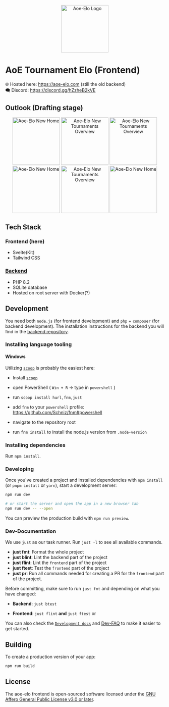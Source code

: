 <p align="center"><a href="https://aoe-elo.com/" target="_blank"><img src="https://media.githubusercontent.com/media/aoe-elo/aoe-elo-frontend/main/assets/logo-light-300.png" width="150" alt="Aoe-Elo Logo"></a></p>

# AoE Tournament Elo (Frontend)

🌐 Hosted here: <https://aoe-elo.com> (still the old backend)\
🗨 Discord: <https://discord.gg/hZzheB2kVE>

## Outlook (Drafting stage)

<p align="center"><a href="https://media.githubusercontent.com/media/aoe-elo/aoe-elo-frontend/main/docs/design/high_fidelity/Home.png" target="_blank"><img src="https://media.githubusercontent.com/media/aoe-elo/aoe-elo-frontend/main/docs/design/high_fidelity/Home.png" width="150" alt="Aoe-Elo New Home"></a> <a href="https://media.githubusercontent.com/media/aoe-elo/aoe-elo-frontend/main/docs/design/high_fidelity/Main1.png" target="_blank"><img src="https://media.githubusercontent.com/media/aoe-elo/aoe-elo-frontend/main/docs/design/high_fidelity/Main1.png" width="150" alt="Aoe-Elo New Tournaments Overview"></a> <a href="https://media.githubusercontent.com/media/aoe-elo/aoe-elo-frontend/main/docs/design/high_fidelity/tournaments-all1.png" target="_blank"><img src="https://media.githubusercontent.com/media/aoe-elo/aoe-elo-frontend/main/docs/design/high_fidelity/tournaments-all1.png" width="150" alt="Aoe-Elo New Tournaments Overview"></a>
<a href="https://media.githubusercontent.com/media/aoe-elo/aoe-elo-frontend/main/docs/design/high_fidelity/Main1_Light.png" target="_blank"><img src="https://media.githubusercontent.com/media/aoe-elo/aoe-elo-frontend/main/docs/design/high_fidelity/Main1_Light.png" width="150" alt="Aoe-Elo New Home"></a> <a href="https://media.githubusercontent.com/media/aoe-elo/aoe-elo-frontend/main/docs/design/high_fidelity/home-first_pass.png" target="_blank"><img src="https://media.githubusercontent.com/media/aoe-elo/aoe-elo-frontend/main/docs/design/high_fidelity/home-first_pass.png" width="150" alt="Aoe-Elo New Tournaments Overview"></a> <a href="https://media.githubusercontent.com/media/aoe-elo/aoe-elo-frontend/main/docs/design/high_fidelity/tournaments-all.png" target="_blank"><img src="https://media.githubusercontent.com/media/aoe-elo/aoe-elo-frontend/main/docs/design/high_fidelity/tournaments-all.png" width="150" alt="Aoe-Elo New Home"></a>
</p>

## Tech Stack

### Frontend (here)

- Svelte(Kit)
- Tailwind CSS

### [Backend](https://github.com/aoe-elo/aoe-elo-backend)

- PHP 8.2
- SQLite database
- Hosted on root server with Docker(?)

## Development

You need both `node.js` (for frontend development) and `php` + `composer` (for
backend development). The installation instructions for the backend you will find in the [backend repository](https://github.com/aoe-elo/aoe-elo-backend).

### Installing language tooling

#### Windows

Utilizing [`scoop`](https://scoop.sh/) is probably the easiest here:

- Install [`scoop`](https://scoop.sh/)

- open PowerShell ( `Win + R` -> type in `powershell` )

- run `scoop install hurl,fnm,just`

- add `fnm` to your `powershell` profile:
  <https://github.com/Schniz/fnm#powershell>

- navigate to the repository root

- run `fnm install` to install the node.js version from `.node-version`

### Installing dependencies

Run `npm install`.

### Developing

Once you've created a project and installed dependencies with `npm install` (or `pnpm install` or `yarn`), start a development server:

```bash
npm run dev

# or start the server and open the app in a new browser tab
npm run dev -- --open
```

You can preview the production build with `npm run preview`.

### Dev-Documentation

We use `just` as our task runner. Run `just -l` to see all available commands.

- **just fmt**: Format the whole project
- **just blint**: Lint the backend part of the project
- **just flint**: Lint the `frontend` part of the project
- **just ftest**: Test the `frontend` part of the project
- **just pr**: Run all commands needed for creating a PR for the `frontend` part of the project.

Before committing, make sure to run `just fmt` and depending on what you have
changed:

- **Backend**: `just btest`

- **Frontend**: `just flint` **and** `just ftest` or

You can also check the [`Development docs`](/docs/dev/) and
[Dev-FAQ](/docs/dev/FAQ.md) to make it easier to get started.

## Building

To create a production version of your app:

```bash
npm run build
```

## License

The aoe-elo frontend is open-sourced software licensed under the
[GNU Affero General Public License v3.0 or later](./LICENSE).
